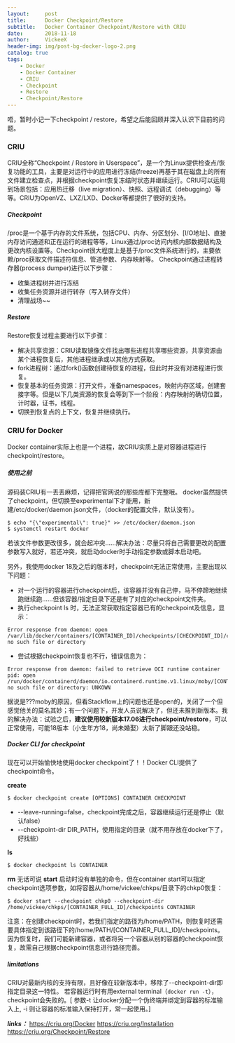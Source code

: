 ```yaml
---
layout:     post
title:      Docker Checkpoint/Restore
subtitle:   Docker Container Checkpoint/Restore with CRIU
date:       2018-11-18
author:     VickeeX
header-img: img/post-bg-docker-logo-2.png
catalog: true
tags:
    - Docker
    - Docker Container
    - CRIU
    - Checkpoint
    - Restore
    - Checkpoint/Restore
---
```



唔，暂时小记一下checkpoint / restore，希望之后能回顾并深入认识下目前的问题。

### CRIU
CRIU全称“Checkpoint / Restore in Userspace”，是一个为Linux提供检查点/恢复功能的工具，主要是对运行中的应用进行冻结(freeze)再基于其在磁盘上的所有文件建立检查点，并根据checkpoint恢复冻结时状态并继续运行。CRIU可以运用到场景包括：应用热迁移（live migration）、快照、远程调试（debugging）等等。CRIU为OpenVZ、LXZ/LXD、Docker等都提供了很好的支持。

##### Checkpoint
/proc是一个基于内存的文件系统，包括CPU、内存、分区划分、[I/O地址]、直接内存访问通道和正在运行的进程等等，Linux通过/proc访问内核内部数据结构及更改内核设置等。Checkpoint很大程度上是基于/proc文件系统进行的，主要依赖/proc获取文件描述符信息、管道参数、内存映射等。
Checkpoint通过进程转存器(process dumper)进行以下步骤：
* 收集进程树并进行冻结
* 收集任务资源并进行转存（写入转存文件）
* 清理战场~~

##### Restore
Restore恢复过程主要进行以下步骤：
* 解决共享资源：CRIU读取镜像文件找出哪些进程共享哪些资源，共享资源由某个进程恢复后，其他进程继承或以其他方式获取。
* fork进程树：通过fork()函数创建待恢复的进程，但此时并没有对进程进行恢复。
* 恢复基本的任务资源：打开文件，准备namespaces，映射内存区域，创建套接字等。但是以下几类资源的恢复会等到下一个阶段：内存映射的确切位置，计时器，证书，线程。
* 切换到恢复点的上下文，恢复并继续执行。


### CRIU for Docker
Docker container实际上也是一个进程，故CRIU实质上是对容器进程进行checkpoint/restore。

##### 使用之前
源码装CRIU有一丢丢麻烦，记得把官网说的那些库都下完整哦。
docker虽然提供了checkpoint，但切换至experimental下才能用，新建/etc/docker/daemon.json文件，（docker的配置文件，默认没有）。
```
$ echo "{\"experimental\": true}" >> /etc/docker/daemon.json
$ systemctl restart docker
```
若该文件参数更改很多，就会起冲突......解决办法：尽量只将自己需要更改的配置参数写入就好，若还冲突，就启动docker时手动指定参数或脚本启动吧。

另外，我使用docker 18及之后的版本时，checkpoint无法正常使用，主要出现以下问题：
* 对一个运行的容器进行checkpoint后，该容器并没有自己停，马不停蹄地继续跑继续跑......但该容器/指定目录下还是有了对应的checkpoint文件夹。
* 执行checkpoint ls 时，无法正常获取指定容器已有的checkpoint及信息，显示：
```
Error response from daemon: open /var/lib/docker/containers/[CONTAINER_ID]/checkpoints/[CHECKPOINT_ID]/config.json: no such file or directory
```
* 尝试根据checkpoint恢复也不行，错误信息为：
```
Error response from daemon: failed to retrieve OCI runtime container pid: open /run/docker/containerd/daemon/io.containerd.runtime.v1.linux/moby/[CONTAINER_ID]/init.pid: no such file or directory: UNKOWN 
```
据说是???moby的原因，但看Stackflow上的问题也还是open的，关闭了一个但感觉他关的莫名其妙；有一个问题下，开发人员说解决了，但还未推到新版本。我的解决办法：试验之后，**建议使用较新版本17.06进行checkpoint/restore**，可以正常使用，可能18版本（小生年方18，尚未婚娶）太新了脚跟还没站稳。

##### Docker  CLI for checkpoint
现在可以开始愉快地使用docker checkpoint了！！Docker CLI提供了checkpoint命令。

**create**
```
$ docker checkpoint create [OPTIONS] CONTAINER CHECKPOINT
```
* --leave-running=false，checkpoint完成之后，容器继续运行还是停止（默认false）
 * --checkpoint-dir DIR_PATH，使用指定的目录（就不用存放在docker下了，好找些）

**ls**
```
$ docker checkpoint ls CONTAINER
```
**rm** 无话可说
**start**
启动时没有单独的命令，但在container start可以指定checkpoint选项参数，如将容器从/home/vickee/chkps/目录下的chkp0恢复：
```
$ docker start --checkpoint chkp0 --checkpoint-dir /home/vickee/chkps/[CONTAINER_FULL_ID]/checkpoints CONTAINER
```
注意：在创建checkpoint时，若我们指定的路径为/home/PATH，则恢复时还需要具体指定到该路径下的/home/PATH/[CONTAINER_FULL_ID]/checkpoints。因为恢复时，我们可能新建容器，或者将另一个容器从别的容器的checkpoint恢复，故需自己根据checkpoint信息进行路径完善。

##### limitations
CRIU对最新内核的支持有限，且好像在较新版本中，移除了--checkpoint-dir即指定目录这一特性。
若容器运行时有用external terminal（```docker run -t```），checkpoint会失败的。[ 参数-t 让docker分配一个伪终端并绑定到容器的标准输入上, -i 则让容器的标准输入保持打开，常一起使用。]

***links：***
https://criu.org/Docker
https://criu.org/Installation
https://criu.org/Checkpoint/Restore



